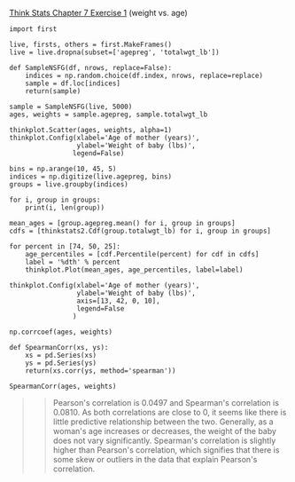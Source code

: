 [Think Stats Chapter 7 Exercise 1](http://greenteapress.com/thinkstats2/html/thinkstats2008.html#toc70) (weight vs. age)

```
import first

live, firsts, others = first.MakeFrames()
live = live.dropna(subset=['agepreg', 'totalwgt_lb'])

def SampleNSFG(df, nrows, replace=False):
    indices = np.random.choice(df.index, nrows, replace=replace)
    sample = df.loc[indices]
    return(sample)

sample = SampleNSFG(live, 5000)
ages, weights = sample.agepreg, sample.totalwgt_lb

thinkplot.Scatter(ages, weights, alpha=1)
thinkplot.Config(xlabel='Age of mother (years)',
                 ylabel='Weight of baby (lbs)',
                legend=False)

bins = np.arange(10, 45, 5)
indices = np.digitize(live.agepreg, bins)
groups = live.groupby(indices)

for i, group in groups:
    print(i, len(group))

mean_ages = [group.agepreg.mean() for i, group in groups]
cdfs = [thinkstats2.Cdf(group.totalwgt_lb) for i, group in groups]

for percent in [74, 50, 25]:
    age_percentiles = [cdf.Percentile(percent) for cdf in cdfs]
    label = '%dth' % percent
    thinkplot.Plot(mean_ages, age_percentiles, label=label)

thinkplot.Config(xlabel='Age of mother (years)',
                 ylabel='Weight of baby (lbs)',
                 axis=[13, 42, 0, 10],
                 legend=False
                )

np.corrcoef(ages, weights)

def SpearmanCorr(xs, ys):
    xs = pd.Series(xs)
    ys = pd.Series(ys)
    return(xs.corr(ys, method='spearman'))

SpearmanCorr(ages, weights)
```

>> Pearson's correlation is 0.0497 and Spearman's correlation is 0.0810. As both correlations are close to 0, it seems like there is little predictive relationship between the two. Generally, as a woman's age increases or decreases, the weight of the baby does not vary significantly. Spearman's correlation is slightly higher than Pearson's correlation, which signifies that there is some skew or outliers in the data that explain Pearson's correlation.
